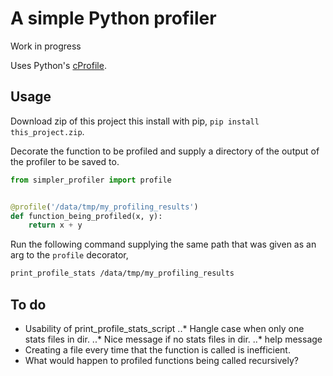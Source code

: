 # A simple Python profiler
Work in progress

Uses Python's [cProfile](https://docs.python.org/2/library/profile.html).

## Usage
Download zip of this project this install with pip, 
`pip install this_project.zip`.

Decorate the function to be profiled and supply a directory of the
output of the profiler to be saved to.

```python
from simpler_profiler import profile


@profile('/data/tmp/my_profiling_results')
def function_being_profiled(x, y):
    return x + y 

```

Run the following command supplying the same path that was given as an
 arg to the `profile` decorator,
```bash
print_profile_stats /data/tmp/my_profiling_results
```

## To do
* Usability of print_profile_stats_script
..* Hangle case when only one stats files in dir.
..* Nice message if no stats files in dir.
..* help message
* Creating a file every time that the function is called is inefficient.
* What would happen to profiled functions being called recursively?